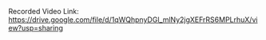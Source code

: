 Recorded Video Link: https://drive.google.com/file/d/1qWQhpnyDGl_mlNy2jgXEFrRS6MPLrhuX/view?usp=sharing
